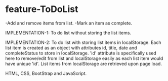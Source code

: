 # feature-ToDoList
-Add and remove items from list.
-Mark an item as complete.

IMPLEMENTATION-1:
To do list without storing the list items.

IMPLEMENTATION-2:
To do list with storing list items in localStorage.
Each list item is created as an object with attributes id, title, date and completeStatus to store in localStorage.
'id' attribute is specifically used here to remove/edit from list and localStorage easily as each list item would have unique 'id'.
List items from localStorage are retrieved upon page load.

HTML, CSS, BootStrap and JavaScript.
